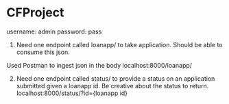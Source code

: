# CFProject

username: admin
password: pass

1. Need one endpoint called loanapp/ to take application. Should be able to consume this json.

Used Postman to ingest json in the body
localhost:8000/loanapp/


2. Need one endpoint called status/ to provide a status on an application submitted given a loanapp id. Be creative about the status to return.
localhost:8000/status/?id={loanapp id}



